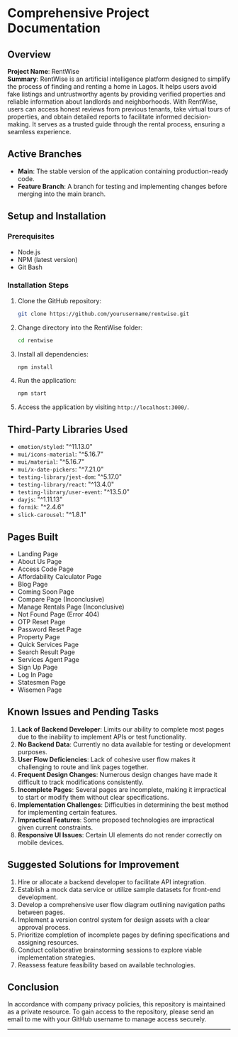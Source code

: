 

# Comprehensive Project Documentation

## Overview

**Project Name**: RentWise  
**Summary**: RentWise is an artificial intelligence platform designed to simplify the process of finding and renting a home in Lagos. It helps users avoid fake listings and untrustworthy agents by providing verified properties and reliable information about landlords and neighborhoods. With RentWise, users can access honest reviews from previous tenants, take virtual tours of properties, and obtain detailed reports to facilitate informed decision-making. It serves as a trusted guide through the rental process, ensuring a seamless experience.

## Active Branches

- **Main**: The stable version of the application containing production-ready code.
- **Feature Branch**: A branch for testing and implementing changes before merging into the main branch.

## Setup and Installation

### Prerequisites
- Node.js
- NPM (latest version)
- Git Bash

### Installation Steps
1. Clone the GitHub repository:
   ```bash
   git clone https://github.com/yourusername/rentwise.git
   ```
2. Change directory into the RentWise folder:
   ```bash
   cd rentwise
   ```
3. Install all dependencies:
   ```bash
   npm install
   ```
4. Run the application:
   ```bash
   npm start
   ```
5. Access the application by visiting `http://localhost:3000/`.

## Third-Party Libraries Used
- `emotion/styled`: "^11.13.0"
- `mui/icons-material`: "^5.16.7"
- `mui/material`: "^5.16.7"
- `mui/x-date-pickers`: "^7.21.0"
- `testing-library/jest-dom`: "^5.17.0"
- `testing-library/react`: "^13.4.0"
- `testing-library/user-event`: "^13.5.0"
- `dayjs`: "^1.11.13"
- `formik`: "^2.4.6"
- `slick-carousel`: "^1.8.1"

## Pages Built
- Landing Page
- About Us Page
- Access Code Page
- Affordability Calculator Page
- Blog Page
- Coming Soon Page
- Compare Page (Inconclusive)
- Manage Rentals Page (Inconclusive)
- Not Found Page (Error 404)
- OTP Reset Page
- Password Reset Page
- Property Page
- Quick Services Page
- Search Result Page
- Services Agent Page
- Sign Up Page
- Log In Page
- Statesmen Page
- Wisemen Page

## Known Issues and Pending Tasks

1. **Lack of Backend Developer**: Limits our ability to complete most pages due to the inability to implement APIs or test functionality.
2. **No Backend Data**: Currently no data available for testing or development purposes.
3. **User Flow Deficiencies**: Lack of cohesive user flow makes it challenging to route and link pages together.
4. **Frequent Design Changes**: Numerous design changes have made it difficult to track modifications consistently.
5. **Incomplete Pages**: Several pages are incomplete, making it impractical to start or modify them without clear specifications.
6. **Implementation Challenges**: Difficulties in determining the best method for implementing certain features.
7. **Impractical Features**: Some proposed technologies are impractical given current constraints.
8. **Responsive UI Issues**: Certain UI elements do not render correctly on mobile devices.

## Suggested Solutions for Improvement

1. Hire or allocate a backend developer to facilitate API integration.
2. Establish a mock data service or utilize sample datasets for front-end development.
3. Develop a comprehensive user flow diagram outlining navigation paths between pages.
4. Implement a version control system for design assets with a clear approval process.
5. Prioritize completion of incomplete pages by defining specifications and assigning resources.
6. Conduct collaborative brainstorming sessions to explore viable implementation strategies.
7. Reassess feature feasibility based on available technologies.

## Conclusion

In accordance with company privacy policies, this repository is maintained as a private resource. To gain access to the repository, please send an email to me with your GitHub username to manage access securely.

---
